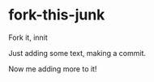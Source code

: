 # fork-this-junk
Fork it, innit

Just adding some text, making a commit.

Now me adding more to it!


